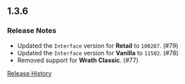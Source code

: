 ## 1.3.6

### Release Notes

- Updated the `Interface` version for **Retail** to `100207`. (#79)
- Updated the `Interface` version for **Vanilla** to `11502`. (#78)
- Removed support for **Wrath Classic**. (#77)

[Release History](https://github.com/SFX-WoW/AceGUI-3.0_SFX-Widgets/wiki/History)
